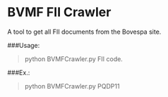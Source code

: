 BVMF FII Crawler
===================

A tool to get all FII documents from the Bovespa site.

###Usage:

>python BVMFCrawler.py FII code.

###Ex.:

>python BVMFCrawler.py PQDP11
